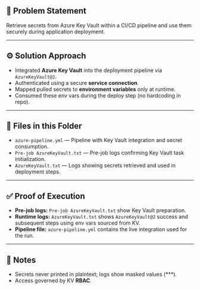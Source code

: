 ## 📌 Problem Statement
Retrieve secrets from Azure Key Vault within a CI/CD pipeline and use them securely during application deployment.

---

## ⚙️ Solution Approach
- Integrated **Azure Key Vault** into the deployment pipeline via `AzureKeyVault@2`.
- Authenticated using a secure **service connection**.
- Mapped pulled secrets to **environment variables** only at runtime.
- Consumed these env vars during the deploy step (no hardcoding in repo).

---

## 📂 Files in this Folder
- `azure-pipeline.yml` — Pipeline with Key Vault integration and secret consumption.
- `Pre-job AzureKeyVault.txt` — Pre-job logs confirming Key Vault task initialization.
- `AzureKeyVault.txt` — Logs showing secrets retrieved and used in deployment steps.

---

## ✅ Proof of Execution
- **Pre-job logs:** `Pre-job AzureKeyVault.txt` show Key Vault preparation.
- **Runtime logs:** `AzureKeyVault.txt` shows `AzureKeyVault@2` success and subsequent steps using env vars sourced from KV.
- **Pipeline file:** `azure-pipeline.yml` contains the live integration used for the run.

---

## 🔐 Notes
- Secrets never printed in plaintext; logs show masked values (***).
- Access governed by KV **RBAC**.
